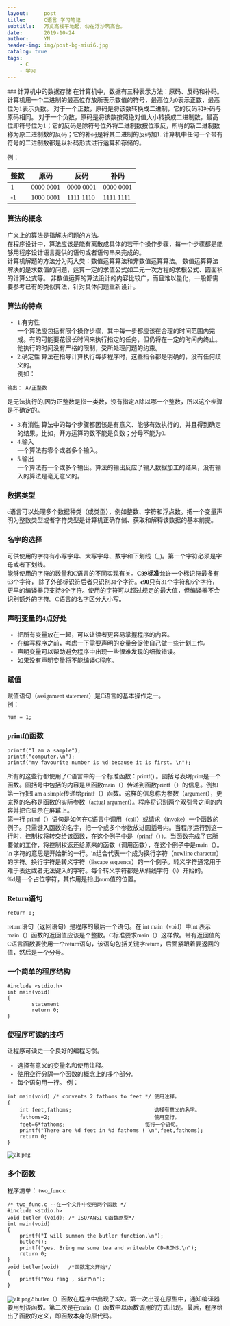 ```yaml
---
layout:     post
title:      C语言 学习笔记
subtitle:   万丈高楼平地起，勿在浮沙筑高台。
date:       2019-10-24
author:     YN
header-img: img/post-bg-miui6.jpg
catalog: true
tags:
    - C
    - 学习
--- 
```

   
<font face="雅痞">
### 计算机中的数据存储
  在计算机中，数据有三种表示方法：原码、反码和补码。  
  计算机用一个二进制的最高位存放所表示数值的符号，最高位为0表示正数，最高位为1表示负数。  
  对于一个正数，原码是将该数转换成二进制，它的反码和补码与原码相同。
  对于一个负数，原码是将该数按照绝对值大小转换成二进制数，最高位即符号位为1；它的反码是除符号位外将二进制数按位取反，所得的新二进制数称为原二进制数的反码；它的补码是将其二进制的反码加1.
  计算机中任何一个带有符号的二进制数都是以补码形式进行运算和存储的。  
  
例：  

整数 | 原码     |反码     |补码
---  |---       |---      |---
1    | 0000 0001|0000 0001|0000 0001
-1   | 1000 0001|1111 1110|1111 1111 
  
### 算法的概念
广义上的算法是指解决问题的方法。  
在程序设计中，算法应该是能有离散成具体的若干个操作步骤，每一个步骤都是能够用程序设计语言提供的语句或者语句串来完成的。  
计算机解题的方法分为两大类：数值运算算法和非数值运算算法。
数值运算算法解决的是求数值的问题，运算一定的求值公式如二元一次方程的求根公式、圆面积的计算公式等。 
非数值运算的算法设计的内容比较广，而且难以量化，一般都需要参考已有的类似算法，针对具体问题重新设计。
### 算法的特点
- 1.有穷性  
    一个算法应包括有限个操作步骤，其中每一步都应该在合理的时间范围内完成。有的可能要花很长时间来执行指定的任务，但仍将在一定的时间内终止。他执行的时间没有严格的限制，受所处理问题的约束。
- 2.确定性
  算法在指导计算执行每步程序时，这些指令都是明确的，没有任何歧义的。  
例如：  
```
输出： A/正整数   
```  
是无法执行的,因为正整数是指一类数，没有指定A除以哪一个整数，所以这个步骤是不确定的。
- 3.有消性
  算法中的每个步骤都因该是有意义、能够有效执行的，并且得到确定的结果。比如，开方运算的数不能是负数；分母不能为0.  
- 4.输入   
  一个算法有零个或者多个输入。
- 5.输出  
  一个算法有一个或多个输出。算法的输出反应了输入数据加工的结果，没有输入的算法是毫无意义的。   
### 数据类型 

 c语言可以处理多个数据种类（或类型），例如整数、字符和浮点数。把一个变量声明为整数类型或者字符类型是计算机正确存储、获取和解释该数据的基本前提。
### 名字的选择 
可供使用的字符有小写字母、大写字母、数字和下划线（_)。第一个字符必须是字母或者下划线。  
能够使用的字符的数量和C语言的不同实现有关。**C99标准**允许一个标识符最多有63个字符，
 除了外部标识符后者只识别31个字符。**c90**只有31个字符和6个字符，更早的编译器只支持8个字符。使用的字符可以超过规定的最大值，但编译器不会识别额外的字符。C语言的名字区分大小写。  
### 声明变量的4点好处   
- 把所有变量放在一起，可以让读者更容易掌握程序的内容。   
-  在编写程序之前，考虑一下需要声明的变量会促使自己做一些计划工作。
-  声明变量可以帮助避免程序中出现一些很难发现的细微错误。
-  如果没有声明变量将不能编译C程序。
### 赋值  
赋值语句（assignment statement）是C语言的基本操作之一。  
例：  
```
num = 1;
```
### printf()函数  
```
printf("I am a sample");
printf("computer.\n");
printf("my favourite number is %d because it is first. \n");
```
所有的这些行都使用了C语言中的一个标准函数：printf() 。圆括号表明print是一个函数。圆括号中包括的内容是从函数main（）传递到函数printf（）的信息。例如第一行把I am a simple传递给printf（）函数。这样的信息称为参数（argument），更完整的名称是函数的实际参数（actual argument）。程序将识别两个双引号之间的内容并把它显示在屏幕上。  
第一行 printf（）语句是如何在C语言中调用（call）或请求（invoke）一个函数的例子。只需键入函数的名字，把一个或多个参数放进圆括号内。当程序运行到这一行时，控制权将转交给该函数，在这个例子中是（printf（））。当函数完成了它所要做的工作，将控制权返还给原来的函数（调用函数），在这个例子中是main（）。  
\n  字符的意思是开始新的一行。\n组合代表一个成为换行字符（newline character）的字符。换行字符是转义字符（Escape sequence）的一个例子。转义字符通常用于难于表达或者无法键入的字符。每个转义字符都是从斜线字符（\）开始的。  
%d是一个占位字符，其作用是指出num值的位置。  
### Return语句  
```
return 0;
```
return语句（返回语句）是程序的最后一个语句。在 int main（void）中int 表示main（）函数的返回值应该是个整数。C标准要求main（）这样做。带有返回值的C语言函数要使用一个return语句，该语句包括关键字return，后面紧跟着要返回的值，然后是一个分号。
### 一个简单的程序结构 
```
#include <stdio.h>
int main(void)
{ 
		statement
		return 0;
}
```  
### 使程序可读的技巧  
让程序可读史一个良好的编程习惯。  
- 选择有意义的变量名和使用注释。
- 使用空行分隔一个函数的概念上的多个部分。
- 每个语句用一行。
例：  
  
```
int main(void) /* convents 2 fathoms to feet */ 使用注释。
{
	int feet,fathoms;                           选择有意义的名字。
	fathoms=2;                                  使用空行。
	feet=6*fathoms;                          每行一个语句。
	printf("There are %d feet in %d fathoms ! \n",feet,fathoms);
	return 0;
}
```
![alt png](../img/post-pic-1.jpg)
### 多个函数 
程序清单： two_func.c    

``` 
/* two_func.c --在一个文件中使用两个函数 */   
#include <stdio.h>
void butler (void); /* ISO/ANSI C函数原型*/
int main(void)
{
	printf("I will summon the butler function.\n");
	butler();
	printf("yes. Bring me sume tea and writeable CD-ROMS.\n");
	return 0;
} 
void butler(void) 	/*函数定义开始*/
{
	printf("You rang , sir?\n");
}
```
![alt png2](../img/post-pic-2.png)
butler（）函数在程序中出现了3次。第一次出现在原型中，通知编译器要用到该函数。第二次是在main（）函数中以函数调用的方式出现。最后，程序给出了函数的定义，即函数本身的原代码。
</font>